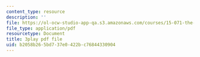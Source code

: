 ```yaml
---
content_type: resource
description: ''
file: https://ol-ocw-studio-app-qa.s3.amazonaws.com/courses/15-071-the-analytics-edge-spring-2017/b2058b265bd737e0422bc76844330904_D8HcmzYnBv0.pdf
file_type: application/pdf
resourcetype: Document
title: 3play pdf file
uid: b2058b26-5bd7-37e0-422b-c76844330904
---
```

